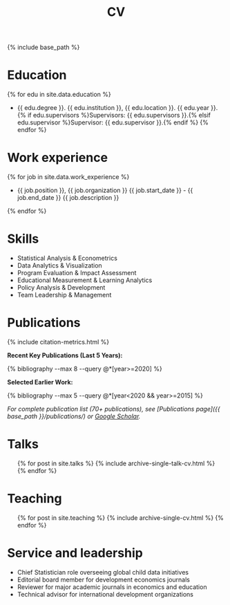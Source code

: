 ﻿---
layout: archive
title: "CV"
permalink: /cv/
author_profile: true
redirect_from:
  - /resume
---

{% include base_path %}

Education
======
{% for edu in site.data.education %}
* {{ edu.degree }}. {{ edu.institution }}, {{ edu.location }}. {{ edu.year }}. {% if edu.supervisors %}Supervisors: {{ edu.supervisors }}.{% elsif edu.supervisor %}Supervisor: {{ edu.supervisor }}.{% endif %}
{% endfor %}

Work experience
======
{% for job in site.data.work_experience %}
* {{ job.position }}, {{ job.organization }}  {{ job.start_date }} - {{ job.end_date }}
{{ job.description }}

{% endfor %}

Skills
======
* Statistical Analysis & Econometrics
* Data Analytics & Visualization  
* Program Evaluation & Impact Assessment
* Educational Measurement & Learning Analytics
* Policy Analysis & Development
* Team Leadership & Management

Publications
======

{% include citation-metrics.html %}

**Recent Key Publications (Last 5 Years):**

{% bibliography --max 8 --query @*[year>=2020] %}

**Selected Earlier Work:**

{% bibliography --max 5 --query @*[year<2020 && year>=2015] %}

*For complete publication list (70+ publications), see [Publications page]({{ base_path }}/publications/) or [Google Scholar](https://scholar.google.com/citations?user=lTKXA78AAAAJ).*
  
Talks
======
  <ul>{% for post in site.talks %}
    {% include archive-single-talk-cv.html %}
  {% endfor %}</ul>
  
Teaching
======
  <ul>{% for post in site.teaching %}
    {% include archive-single-cv.html %}
  {% endfor %}</ul>
  
Service and leadership
======
* Chief Statistician role overseeing global child data initiatives
* Editorial board member for development economics journals
* Reviewer for major academic journals in economics and education
* Technical advisor for international development organizations
